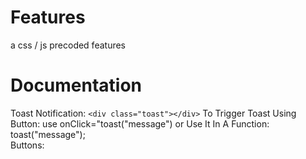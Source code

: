 # Features
a css / js precoded features
# Documentation
Toast Notification:
 ```<div class="toast"></div>```
To Trigger Toast Using Button: use onClick="toast("message") or Use It In A Function: toast("message");<br>
Buttons:<br>
